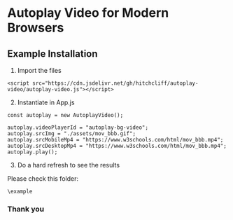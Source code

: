 # Autoplay Video for Modern Browsers

## Example Installation

1. Import the files

```
<script src="https://cdn.jsdelivr.net/gh/hitchcliff/autoplay-video/autoplay-video.js"></script>
```

2. Instantiate in App.js

```
const autoplay = new AutoplayVideo();

autoplay.videoPlayerId = "autoplay-bg-video";
autoplay.srcImg = "./assets/mov_bbb.gif";
autoplay.srcMobileMp4 = "https://www.w3schools.com/html/mov_bbb.mp4";
autoplay.srcDesktopMp4 = "https://www.w3schools.com/html/mov_bbb.mp4";
autoplay.play();
```

3. Do a hard refresh to see the results

Please check this folder:

```
\example
```

### Thank you
